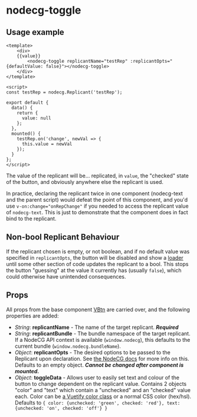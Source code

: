 # nodecg-toggle

## Usage example
```Vue
<template>
	<div>
    {{value}}
		<nodecg-toggle replicantName="testRep" :replicantOpts="{defaultValue: false}"></nodecg-toggle>
	</div>
</template>

<script>
const testRep = nodecg.Replicant('testRep');

export default {
  data() {
    return {
      value: null
    };
  },
  mounted() {
    testRep.on('change', newVal => {
      this.value = newVal
    });
  }
};
</script>
```
The value of the replicant will be... replicated, in `value`, the "checked" state of the button, and obviously anywhere else the replicant is used.

In practice, declaring the replicant twice in one component (nodecg-text and the parent script) would defeat the point of this component, and you'd use `v-on:change="onRepChange"` if you needed to access the replicant value of `nodecg-text`. This is just to demonstrate that the component does in fact bind to the replicant.

## Non-bool Replicant Behaviour
If the replicant chosen is empty, or not boolean, and if no default value was specified in `replicantOpts`, the button will be disabled and show a [loader](https://vuetifyjs.com/en/components/buttons#loaders) until some other section of code updates the replicant to a bool. This stops the button "guessing" at the value it currently has (usually `false`), which could otherwise have unintended consequences.

## Props

All props from the base component [VBtn](https://vuetifyjs.com/en/components/buttons) are carried over, and the following properties are added:
- *String*: **replicantName** - The name of the target replicant. ***Required***
- *String*: **replicantBundle** - The bundle namespace of the target replicant. If a NodeCG API context is available (`window.nodecg`), this defaults to the current bundle (`window.nodecg.bundleName`).
- *Object*: **replicantOpts** - The desired options to be passed to the Replicant upon declaration. See [the NodeCG docs](https://nodecg.com/NodeCG.html#Replicant) for more info on this. Defaults to an empty object. ***Cannot be changed after component is mounted.***
- *Object*: **toggleData** - Allows user to easily set text and colour of the button to change dependent on the replicant value. Contains 2 objects "color" and "text" which contain a "unchecked" and an "checked" value each. Color can be [a Vuetify color class](https://vuetifyjs.com/en/framework/colors#material-colors) or a normal CSS color (hex/hsl). Defaults to ```{
    color: {unchecked: 'green', checked: 'red'},
    text: {unchecked: 'on', checked: 'off'}
  }```
